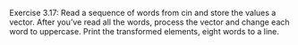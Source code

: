 Exercise 3.17: Read a sequence of words from cin and store the values a
vector. After you’ve read all the words, process the vector and change
each word to uppercase. Print the transformed elements, eight words to a
line.